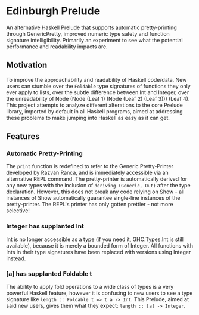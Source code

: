 # Edinburgh Prelude
An alternative Haskell Prelude that supports automatic pretty-printing through GenericPretty, improved numeric type safety and function signature intelligibility.
Primarily an experiment to see what the potential performance and readability impacts are.

## Motivation
To improve the approachability and readability of Haskell code/data. New users can stumble over the `Foldable` type signatures of functions they only ever apply to lists, over the subtle difference between Int and Integer, over the unreadability of Node (Node (Leaf 1) (Node (Leaf 2) (Leaf 3))) (Leaf 4). This project attempts to analyze different alterations to the core Prelude library, imported by default in all Haskell programs, aimed at addressing these problems to make jumping into Haskell as easy as it can get.

## Features
### Automatic Pretty-Printing
The `print` function is redefined to refer to the Generic Pretty-Printer developed by Razvan Ranca, and is immediately accessible via an alternative REPL command. The pretty-printer is automatically derived for any new types with the inclusion of `deriving (Generic, Out)` after the type declaration. However, this does not break any code relying on Show - all instances of Show automatically guarantee single-line instances of the pretty-printer. The REPL's printer has only gotten prettier - not more selective!

### Integer has supplanted Int
Int is no longer accessible as a type (if you need it, GHC.Types.Int is still available), because it is merely a bounded form of Integer. All functions with Ints in their type signatures have been replaced with versions using Integer instead.

### [a] has supplanted Foldable t
The ability to apply fold operations to a wide class of types is a very powerful Haskell feature, however it is confusing to new users to see a type signature like `length :: Foldable t => t a -> Int`. This Prelude, aimed at said new users, gives them what they expect: `length :: [a] -> Integer`.
